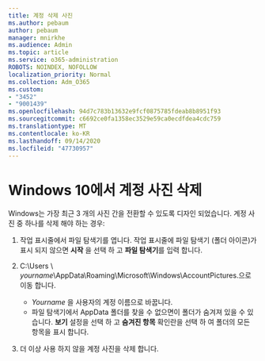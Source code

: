 ```yaml
---
title: 계정 삭제 사진
ms.author: pebaum
author: pebaum
manager: mnirkhe
ms.audience: Admin
ms.topic: article
ms.service: o365-administration
ROBOTS: NOINDEX, NOFOLLOW
localization_priority: Normal
ms.collection: Adm_O365
ms.custom:
- "3452"
- "9001439"
ms.openlocfilehash: 94d7c783b13632e9fcf0875785fdeab8b8951f93
ms.sourcegitcommit: c6692ce0fa1358ec3529e59ca0ecdfdea4cdc759
ms.translationtype: MT
ms.contentlocale: ko-KR
ms.lasthandoff: 09/14/2020
ms.locfileid: "47730957"
---
```

# <a name="delete-an-account-picture-in-windows-10"></a>Windows 10에서 계정 사진 삭제

Windows는 가장 최근 3 개의 사진 간을 전환할 수 있도록 디자인 되었습니다. 계정 사진 중 하나를 삭제 해야 하는 경우:

1. 작업 표시줄에서 파일 탐색기를 엽니다. 작업 표시줄에 파일 탐색기 (폴더 아이콘)가 표시 되지 않으면 **시작** 을 선택 하 고 **파일 탐색기**를 입력 합니다.

2. C:\Users \\ *yourname*\AppData\Roaming\Microsoft\Windows\AccountPictures.으로 이동 합니다. 
    - *Yourname* 을 사용자의 계정 이름으로 바꿉니다.
    - 파일 탐색기에서 AppData 폴더를 찾을 수 없으면이 폴더가 숨겨져 있을 수 있습니다. **보기** 설정을 선택 하 고 **숨겨진 항목** 확인란을 선택 하 여 폴더의 모든 항목을 표시 합니다.

3. 더 이상 사용 하지 않을 계정 사진을 삭제 합니다.
 
 